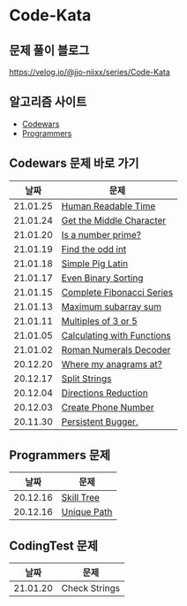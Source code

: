 # Code-Kata

## 문제 풀이 블로그

https://velog.io/@jjo-niixx/series/Code-Kata

## 알고리즘 사이트

- [Codewars](https://www.codewars.com) <br/>
- [Programmers](https://programmers.co.kr)

## Codewars 문제 바로 가기

| 날짜     | 문제                                                                                           |
| -------- | ---------------------------------------------------------------------------------------------- |
| 21.01.25 | [Human Readable Time ](https://www.codewars.com/kata/52685f7382004e774f0001f7)                 |
| 21.01.24 | [Get the Middle Character](https://www.codewars.com/kata/56747fd5cb988479af000028/javascript)  |
| 21.01.20 | [Is a number prime?](https://www.codewars.com/kata/5262119038c0985a5b00029f/javascript)        |
| 21.01.19 | [Find the odd int](https://www.codewars.com/kata/54da5a58ea159efa38000836/javascript)          |
| 21.01.18 | [Simple Pig Latin](https://www.codewars.com/kata/520b9d2ad5c005041100000f/javascript)          |
| 21.01.17 | [Even Binary Sorting](https://www.codewars.com/kata/582bbdbcc190132e3e0001f3/javascript)       |
| 21.01.15 | [Complete Fibonacci Series](https://www.codewars.com/kata/5239f06d20eeab9deb00049b/javascript) |
| 21.01.13 | [Maximum subarray sum](https://www.codewars.com/kata/54521e9ec8e60bc4de000d6c/javascript)      |
| 21.01.11 | [Multiples of 3 or 5](https://www.codewars.com/kata/514b92a657cdc65150000006)                  |
| 21.01.05 | [Calculating with Functions](https://www.codewars.com/kata/525f3eda17c7cd9f9e000b39)           |
| 21.01.02 | [Roman Numerals Decoder](https://www.codewars.com/kata/51b6249c4612257ac0000005)               |
| 20.12.20 | [Where my anagrams at?](https://www.codewars.com/kata/523a86aa4230ebb5420001e1)                |
| 20.12.17 | [Split Strings](https://www.codewars.com/kata/515de9ae9dcfc28eb6000001)                        |
| 20.12.04 | [Directions Reduction](https://www.codewars.com/kata/550f22f4d758534c1100025a)                 |
| 20.12.03 | [Create Phone Number](https://www.codewars.com/kata/525f50e3b73515a6db000b83)                  |
| 20.11.30 | [Persistent Bugger.](https://www.codewars.com/kata/55bf01e5a717a0d57e0000ec)                   |

## Programmers 문제

| 날짜     | 문제                                                                    |
| -------- | ----------------------------------------------------------------------- |
| 20.12.16 | [Skill Tree](https://programmers.co.kr/learn/courses/30/lessons/49993)  |
| 20.12.16 | [Unique Path](https://programmers.co.kr/learn/courses/30/lessons/49994) |

## CodingTest 문제

| 날짜     | 문제          |
| -------- | ------------- |
| 21.01.20 | Check Strings |
